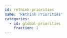 ```yaml
---
id: rethink-priorities
name: 'Rethink Priorities'
categories:
  - id: global-priorities
    fraction: 1
---
```

